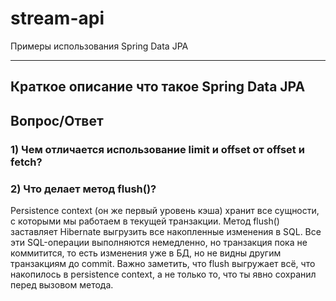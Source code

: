 # stream-api
Примеры использования Spring Data JPA

___

## Краткое описание что такое Spring Data JPA

## Вопрос/Ответ

### 1) Чем отличается использование limit и offset от offset и fetch?

### 2) Что делает метод flush()?
Persistence context (он же первый уровень кэша) хранит все сущности, с которыми мы работаем в текущей транзакции. Метод
flush() заставляет Hibernate выгрузить все накопленные изменения в SQL. Все эти SQL-операции выполняются немедленно, но
транзакция пока не коммитится, то есть изменения уже в БД, но не видны другим транзакциям до commit. Важно заметить, что
flush выгружает всё, что накопилось в persistence context, а не только то, что ты явно сохранил перед вызовом метода.